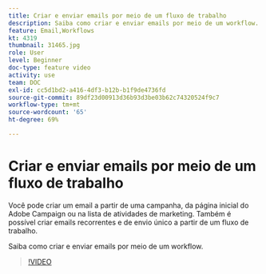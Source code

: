 ```yaml
---
title: Criar e enviar emails por meio de um fluxo de trabalho
description: Saiba como criar e enviar emails por meio de um workflow.
feature: Email,Workflows
kt: 4319
thumbnail: 31465.jpg
role: User
level: Beginner
doc-type: feature video
activity: use
team: DOC
exl-id: cc5d1bd2-a416-4df3-b12b-b1f9de4736fd
source-git-commit: 89df23d00913d36b93d3be03b62c74320524f9c7
workflow-type: tm+mt
source-wordcount: '65'
ht-degree: 69%

---
```


# Criar e enviar emails por meio de um fluxo de trabalho

Você pode criar um email a partir de uma campanha, da página inicial do Adobe Campaign ou na lista de atividades de marketing. Também é possível criar emails recorrentes e de envio único a partir de um fluxo de trabalho.

Saiba como criar e enviar emails por meio de um workflow.

>[!VIDEO](https://video.tv.adobe.com/v/31465?quality=12&learn=on)
